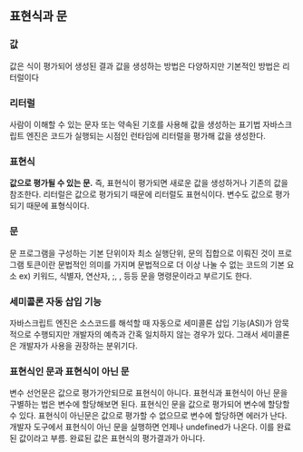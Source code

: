 ## 표현식과 문

### 값 
값은 식이 평가되어 생성된 결과
값을 생성하는 방법은 다양하지만 기본적인 방법은 리터럴이다
### 리터럴
사람이 이해할 수 있는 문자 또는 약속된 기호를 사용해 값을 생성하는 표기법
자바스크립트 엔진은 코드가 실행되는 시점인 런타임에 리터럴을 평가해 값을 생성한다.
### 표현식
**값으로 평가될 수 있는 문.** 즉, 표현식이 평가되면 새로운 값을 생성하거나 기존의 값을 참조한다.
리터럴은 값으로 평가되기 때문에 리터럴도 표현식이다.
변수도 값으로 평가 되기 때문에 표형식이다.
### 문
문 프로그램을 구성하는 기본 단위이자 최소 실행단위, 문의 집합으로 이뤄진 것이 프로그램
토큰이란 문법적인 의미를 가지며 문법적으로 더 이상 나눌 수 없는 코드의 기본 요소 ex) 키워드, 식별자, 연산자, ;, , 등등
문을 명령문이라고 부르기도 한다.
### 세미콜론 자동 삽입 기능
자바스크립트 엔진은 소스코드를 해석할 때 자동으로 세미콜론 삽입 기능(ASI)가 암묵적으로 수행되지만 개발자의 예측과 간혹 일치하지 않는 경우가 있다.
그래서 세미콜론은 개발자가 사용을 권장하는 분위기다.
### 표현식인 문과 표현식이 아닌 문
변수 선언문은 값으로 평가가안되므로 표현식이 아니다.
표현식과 표현식이 아닌 문을 구별하는 법은 변수에 할당해보면 된다. 표현식인 문을 값으로 평가되어 변수에 할당할 수 있다. 
표현식이 아닌문은 값으로 평가할 수 없으므로 변수에 할당하면 에러가 난다.
개발자 도구에서 표현식이 아닌 문을 실행하면 언제나 undefined가 나온다. 이를 완료된 값이라고 부름.
완료된 값은 표현식의 평가결과가 아니다.
